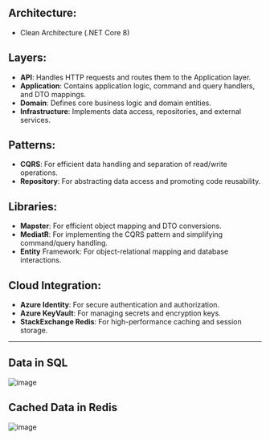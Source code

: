 ## Architecture:
- Clean Architecture (.NET Core 8)
## Layers:
- **API**: Handles HTTP requests and routes them to the Application layer.
- **Application**: Contains application logic, command and query handlers, and DTO mappings.
- **Domain**: Defines core business logic and domain entities.
- **Infrastructure**: Implements data access, repositories, and external services.
## Patterns:
- **CQRS**: For efficient data handling and separation of read/write operations.
- **Repository**: For abstracting data access and promoting code reusability.
## Libraries:
- **Mapster**: For efficient object mapping and DTO conversions.
- **MediatR**: For implementing the CQRS pattern and simplifying command/query handling.
- **Entity** Framework: For object-relational mapping and database interactions.
## Cloud Integration:
- **Azure Identity**: For secure authentication and authorization.
- **Azure KeyVault**: For managing secrets and encryption keys.
- **StackExchange Redis**: For high-performance caching and session storage.
-------------------------------------------------------------------------------

## Data in SQL 
![image](https://github.com/duc-beluga/CleanArchitecture/assets/98554622/360e1432-1160-4394-969d-5206f5a239cb)

## Cached Data in Redis
![image](https://github.com/duc-beluga/CleanArchitecture/assets/98554622/53472584-f616-4da6-9ecb-e5be54338819)

